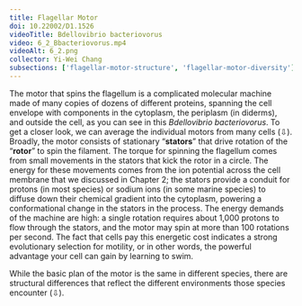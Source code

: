 ```yaml
---
title: Flagellar Motor
doi: 10.22002/D1.1526
videoTitle: Bdellovibrio bacteriovorus
video: 6_2_Bbacteriovorus.mp4
videoAlt: 6_2.png
collector: Yi-Wei Chang
subsections: ['flagellar-motor-structure', 'flagellar-motor-diversity']
---
```


The motor that spins the flagellum is a complicated molecular machine made of many copies of dozens of different proteins, spanning the cell envelope with components in the cytoplasm, the periplasm (in diderms), and outside the cell, as you can see in this *Bdellovibrio bacteriovorus*. To get a closer look, we can average the individual motors from many cells (⇩). Broadly, the motor consists of stationary “**stators**” that drive rotation of the “**rotor**” to spin the filament. The torque for spinning the flagellum comes from small movements in the stators that kick the rotor in a circle. The energy for these movements comes from the ion potential across the cell membrane that we discussed in Chapter 2; the stators provide a conduit for protons (in most species) or sodium ions (in some marine species) to diffuse down their chemical gradient into the cytoplasm, powering a conformational change in the stators in the process. The energy demands of the machine are high: a single rotation requires about 1,000 protons to flow through the stators, and the motor may spin at more than 100 rotations per second. The fact that cells pay this energetic cost indicates a strong evolutionary selection for motility, or in other words, the powerful advantage your cell can gain by learning to swim.

While the basic plan of the motor is the same in different species, there are structural differences that reflect the different environments those species encounter (⇩).

